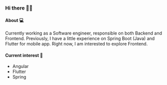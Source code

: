 ### Hi there 👋😊

#### About 💻

Currently working as a Software engineer, responsible on both Backend and Frontend. Previously,
I have a little experience on Spring Boot (Java) and Flutter for mobile app. Right now, I am interested
to explore Frontend.


#### Current interest 👾
- Angular
- Flutter
- Spring
